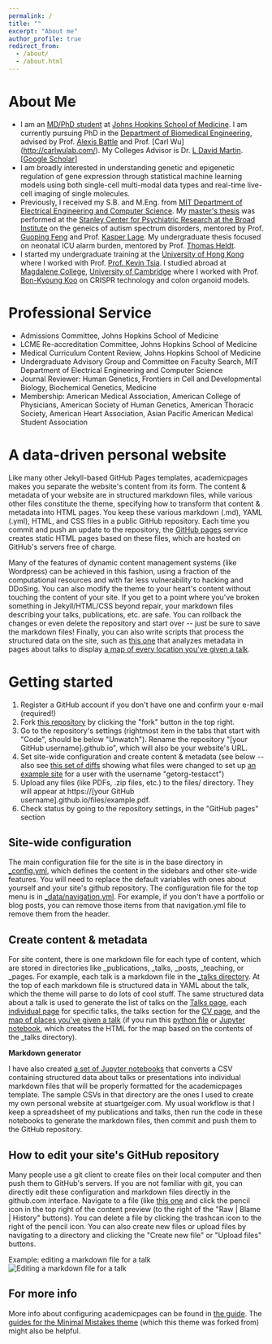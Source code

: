 ```yaml
---
permalink: /
title: ""
excerpt: "About me"
author_profile: true
redirect_from: 
  - /about/
  - /about.html
---
```



# About Me
* I am an [MD/PhD student](https://mdphd.johnshopkins.edu/) at [Johns Hopkins School of Medicine](https://www.hopkinsmedicine.org/som/). I am currently pursuing PhD in the [Department of Biomedical Engineering](https://www.bme.jhu.edu/), advised by Prof. [Alexis Battle](https://battlelab.jhu.edu/) and Prof. [Carl Wu] (http://carlwulab.com/). My Colleges Advisor is Dr. [L David Martin](https://www.hopkinsmedicine.org/profiles/details/lorrin-martin). [[Google Scholar](https://scholar.google.com/citations?user=GNsopccAAAAJ&hl=en)]
* I am broadly interested in understanding genetic and epigenetic regulation of gene expression through statistical machine learning models using both single-cell multi-modal data types and real-time live-cell imaging of single molecules. 
* Previously, I received my S.B. and M.Eng. from [MIT Department of Electrical Engineering and Computer Science](https://www.eecs.mit.edu/). My [master's thesis](https://dspace.mit.edu/handle/1721.1/113178) was performed at the [Stanley Center for Psychiatric Research at the Broad Institute](https://www.broadinstitute.org/stanley) on the geneics of autism spectrum disorders, mentored by Prof. [Guoping Feng](https://fenglaboratory.org/) and Prof. [Kasper Lage](https://www.lagelab.org/). My undergraduate thesis focused on neonatal ICU alarm burden, mentored by Prof. [Thomas Heldt](https://www.rle.mit.edu/incci/). 
* I started my undergraduate training at the [University of Hong Kong](https://www.engineering.hku.hk/bmeengg/) where I worked with Prof. [Prof. Kevin Tsia](https://www.eee.hku.hk/~alphahku/). I studied abroad at [Magdalene College](https://www.magd.cam.ac.uk/), [University of Cambridge](https://www.cam.ac.uk/) where I worked with Prof. [Bon-Kyoung Koo](https://www.oeaw.ac.at/imba/research/bon-kyoung-koo) on CRISPR technology and colon organoid models. 


# Professional Service
* Admissions Committee, Johns Hopkins School of Medicine
* LCME Re-accreditation Committee, Johns Hopkins School of Medicine
* Medical Curriculum Content Review, Johns Hopkins School of Medicine
* Undergraduate Advisory Group and Committee on Faculty Search, MIT Department of Electrical Engineering and Computer Science
* Journal Reviewer: Human Genetics, Frontiers in Cell and Developmental Biology, Biochemical Genetics, Medicine
* Membership: American Medical Association, American College of Physicians, American Society of Human Genetics, American Thoracic Society, American Heart Association, Asian Pacific American Medical Student Association



A data-driven personal website
======
Like many other Jekyll-based GitHub Pages templates, academicpages makes you separate the website's content from its form. The content & metadata of your website are in structured markdown files, while various other files constitute the theme, specifying how to transform that content & metadata into HTML pages. You keep these various markdown (.md), YAML (.yml), HTML, and CSS files in a public GitHub repository. Each time you commit and push an update to the repository, the [GitHub pages](https://pages.github.com/) service creates static HTML pages based on these files, which are hosted on GitHub's servers free of charge.

Many of the features of dynamic content management systems (like Wordpress) can be achieved in this fashion, using a fraction of the computational resources and with far less vulnerability to hacking and DDoSing. You can also modify the theme to your heart's content without touching the content of your site. If you get to a point where you've broken something in Jekyll/HTML/CSS beyond repair, your markdown files describing your talks, publications, etc. are safe. You can rollback the changes or even delete the repository and start over -- just be sure to save the markdown files! Finally, you can also write scripts that process the structured data on the site, such as [this one](https://github.com/academicpages/academicpages.github.io/blob/master/talkmap.ipynb) that analyzes metadata in pages about talks to display [a map of every location you've given a talk](https://academicpages.github.io/talkmap.html).

Getting started
======
1. Register a GitHub account if you don't have one and confirm your e-mail (required!)
1. Fork [this repository](https://github.com/academicpages/academicpages.github.io) by clicking the "fork" button in the top right. 
1. Go to the repository's settings (rightmost item in the tabs that start with "Code", should be below "Unwatch"). Rename the repository "[your GitHub username].github.io", which will also be your website's URL.
1. Set site-wide configuration and create content & metadata (see below -- also see [this set of diffs](http://archive.is/3TPas) showing what files were changed to set up [an example site](https://getorg-testacct.github.io) for a user with the username "getorg-testacct")
1. Upload any files (like PDFs, .zip files, etc.) to the files/ directory. They will appear at https://[your GitHub username].github.io/files/example.pdf.  
1. Check status by going to the repository settings, in the "GitHub pages" section

Site-wide configuration
------
The main configuration file for the site is in the base directory in [_config.yml](https://github.com/academicpages/academicpages.github.io/blob/master/_config.yml), which defines the content in the sidebars and other site-wide features. You will need to replace the default variables with ones about yourself and your site's github repository. The configuration file for the top menu is in [_data/navigation.yml](https://github.com/academicpages/academicpages.github.io/blob/master/_data/navigation.yml). For example, if you don't have a portfolio or blog posts, you can remove those items from that navigation.yml file to remove them from the header. 

Create content & metadata
------
For site content, there is one markdown file for each type of content, which are stored in directories like _publications, _talks, _posts, _teaching, or _pages. For example, each talk is a markdown file in the [_talks directory](https://github.com/academicpages/academicpages.github.io/tree/master/_talks). At the top of each markdown file is structured data in YAML about the talk, which the theme will parse to do lots of cool stuff. The same structured data about a talk is used to generate the list of talks on the [Talks page](https://academicpages.github.io/talks), each [individual page](https://academicpages.github.io/talks/2012-03-01-talk-1) for specific talks, the talks section for the [CV page](https://academicpages.github.io/cv), and the [map of places you've given a talk](https://academicpages.github.io/talkmap.html) (if you run this [python file](https://github.com/academicpages/academicpages.github.io/blob/master/talkmap.py) or [Jupyter notebook](https://github.com/academicpages/academicpages.github.io/blob/master/talkmap.ipynb), which creates the HTML for the map based on the contents of the _talks directory).

**Markdown generator**

I have also created [a set of Jupyter notebooks](https://github.com/academicpages/academicpages.github.io/tree/master/markdown_generator
) that converts a CSV containing structured data about talks or presentations into individual markdown files that will be properly formatted for the academicpages template. The sample CSVs in that directory are the ones I used to create my own personal website at stuartgeiger.com. My usual workflow is that I keep a spreadsheet of my publications and talks, then run the code in these notebooks to generate the markdown files, then commit and push them to the GitHub repository.

How to edit your site's GitHub repository
------
Many people use a git client to create files on their local computer and then push them to GitHub's servers. If you are not familiar with git, you can directly edit these configuration and markdown files directly in the github.com interface. Navigate to a file (like [this one](https://github.com/academicpages/academicpages.github.io/blob/master/_talks/2012-03-01-talk-1.md) and click the pencil icon in the top right of the content preview (to the right of the "Raw | Blame | History" buttons). You can delete a file by clicking the trashcan icon to the right of the pencil icon. You can also create new files or upload files by navigating to a directory and clicking the "Create new file" or "Upload files" buttons. 

Example: editing a markdown file for a talk
![Editing a markdown file for a talk](/images/editing-talk.png)

For more info
------
More info about configuring academicpages can be found in [the guide](https://academicpages.github.io/markdown/). The [guides for the Minimal Mistakes theme](https://mmistakes.github.io/minimal-mistakes/docs/configuration/) (which this theme was forked from) might also be helpful.
